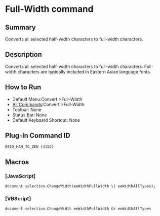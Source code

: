 # Full-Width command

## Summary

Converts all selected half-width characters to full-width characters.

## Description

Converts all selected half-width characters to full-width characters.
Full-width characters are typically included in Eastern Asian language
fonts.

## How to Run

- Default Menu:Convert \>Full-Width
- [All Commands](../tools/all_commands):Convert \>Full-Width
- Toolbar: None
- Status Bar: None
- Default Keyboard Shortcut: None

## Plug-in Command ID

```
EEID_HAN_TO_ZEN (4152)```

## Macros

### \[JavaScript\]

```
document.selection.ChangeWidth(eeWidthFullWidth \| eeWidthAllTypes);
```

### \[VBScript\]

```
document.selection.ChangeWidth eeWidthFullWidth Or eeWidthAllTypes
```
